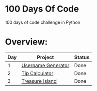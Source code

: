 # 100 Days Of Code

100 days of code challenge in Python

# Overview:

| Day | Project                                                                                      | Status |
| --- | -------------------------------------------------------------------------------------------- | ------ |
| 1   | [Username Generator](https://github.com/dylanbuchi/100-days-of-code/blob/main/day-1/main.py) | Done   |
| 2   | [Tip Calculator](https://github.com/dylanbuchi/100-days-of-code/blob/main/day-2/main.py)     | Done   |
| 3   | [Treasure Island](https://github.com/dylanbuchi/100-days-of-code/blob/main/day-3/main.py)    | Done   |
